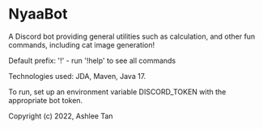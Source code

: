 # NyaaBot
A Discord bot providing general utilities such as calculation, and other fun
commands, including cat image generation!

Default prefix: '!' - run '!help' to see all commands

Technologies used: JDA, Maven, Java 17.

To run, set up an environment variable DISCORD_TOKEN with the appropriate
bot token.

Copyright (c) 2022, Ashlee Tan